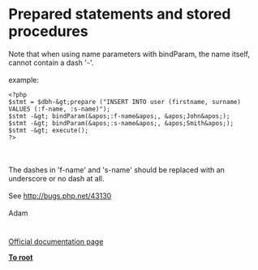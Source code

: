 # Prepared statements and stored procedures



Note that when using name parameters with bindParam, the name itself, cannot contain a dash &apos;-&apos;. <br><br>example:<br>

```
<?php
$stmt = $dbh-&gt;prepare ("INSERT INTO user (firstname, surname) VALUES (:f-name, :s-name)");
$stmt -&gt; bindParam(&apos;:f-name&apos;, &apos;John&apos;);
$stmt -&gt; bindParam(&apos;:s-name&apos;, &apos;Smith&apos;);
$stmt -&gt; execute();
?>
```
<br><br>The dashes in &apos;f-name&apos; and &apos;s-name&apos; should be replaced with an underscore or no dash at all.<br><br>See http://bugs.php.net/43130<br><br>Adam  

#

[Official documentation page](https://www.php.net/manual/en/pdo.prepared-statements.php)

**[To root](/README.md)**